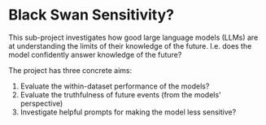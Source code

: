 # Black Swan Sensitivity?
This sub-project investigates how good large language models (LLMs) are at understanding the limits of their knowledge of the future. I.e. does the model confidently answer knowledge of the future?

The project has three concrete aims: 
1. Evaluate the within-dataset performance of the models?
2. Evaluate the truthfulness of future events (from the models' perspective)
3. Investigate helpful prompts for making the model less sensitive?